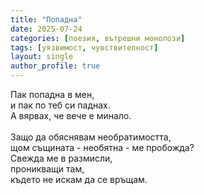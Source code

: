 ```yaml
---
title: "Попадна"
date: 2025-07-24
categories: [поезия, вътрешни монолози]
tags: [уязвимост, чувствителност]
layout: single
author_profile: true
---
```


<div class="poem3">

Пак попадна в мен,<br/>
и пак по теб си паднах.<br/>
А вярвах, че вече е минало.<br/>
<br/>
Защо да обяснявам необратимостта,<br/>
щом същината - необятна - ме пробожда?<br/>
Свежда ме в размисли,<br/>
проникващи там,<br/>
където не искам да се връщам.<br/>

</div>